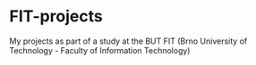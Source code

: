 # FIT-projects
My projects as part of a study at the BUT FIT (Brno University of Technology - Faculty of Information Technology) 
